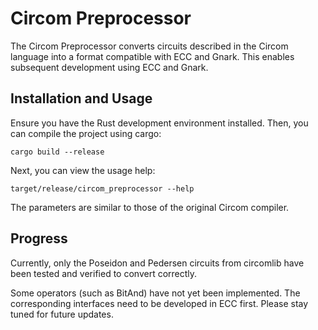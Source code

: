 # Circom Preprocessor

The Circom Preprocessor converts circuits described in the Circom language into a format compatible with ECC and Gnark. This enables subsequent development using ECC and Gnark.

## Installation and Usage

Ensure you have the Rust development environment installed. Then, you can compile the project using cargo:

```shell
cargo build --release
```

Next, you can view the usage help:

```shell
target/release/circom_preprocessor --help
```

The parameters are similar to those of the original Circom compiler.

## Progress

Currently, only the Poseidon and Pedersen circuits from circomlib have been tested and verified to convert correctly.

Some operators (such as BitAnd) have not yet been implemented. The corresponding interfaces need to be developed in ECC first. Please stay tuned for future updates.
